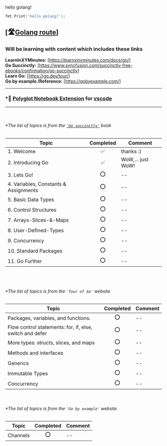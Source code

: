 hello golang!

```go
fmt.Print('hello golang!');
```
[🛣️[Golang route](https://medium.com/p-society/master-plan-to-learn-golang-edbf85c7ae83)]
---

### Will be learning with content which includes these links  
**LearnInXYMinutes:** [<https://learnxinyminutes.com/docs/go/>]  
**Go Succinctly:**  [<https://www.syncfusion.com/succinctly-free-ebooks/confirmation/go-succinctly>]  
**Learn Go:** [<https://go.dev/tour/>]  
**Go by example /Reference:** [<https://gobyexample.com/>]  

---
### *📓 [Polyglot Notebook Extension](https://marketplace.visualstudio.com/items?itemName=ms-dotnettools.dotnet-interactive-vscode) for [vscode](https://code.visualstudio.com/)
---

<br/>

###### *The list of topics is from the [`'Go succinctly'`](https://www.syncfusion.com/succinctly-free-ebooks/confirmation/go-succinctly) book

|Topic | Completed | Comment|
|---|:---:|---|
|1. Welcome |✅ |thanks \:\)|
|2. Introducing Go|✅ |WoW,... just WoW!|
|3. Lets Go! |⭕ |--|
|4. Variables, Constants & Assignments|⭕ |--|
|5. Basic Data Types|⭕ |--|
|6. Control Structures|⭕ |--|
|7. Arrays-Slices-&-Maps|⭕ |--|
|8. User-Defined-Types|⭕ |--|
|9. Concurrency |⭕ |--|
|10. Standard Packages |⭕ |--|
|11. Go Further |⭕ |--|


<br/><br/>

###### *The list of topics is from the `'Tour of Go'` website

|Topic | Completed | Comment|
|---|:---:|---|
|Packages, variables, and functions.|⭕ |--|
|Flow control statements: for, if, else, switch and defer|⭕ |--|
|More types: structs, slices, and maps|⭕ |--|
|Methods and interfaces|⭕ |--|
|Generics|⭕ |--|
|Immutable Types|⭕ |--|
|Concurrency|⭕ |--|

<br/>

###### *The list of topics is from the `'Go by example'` website

|Topic | Completed | Comment|
|---|:---:|---|
|Channels|⭕ |--|  